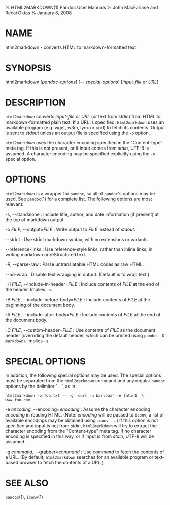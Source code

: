 % HTML2MARKDOWN(1) Pandoc User Manuals
% John MacFarlane and Recai Oktas
% January 8, 2008

# NAME

html2markdown - converts HTML to markdown-formatted text

# SYNOPSIS

html2markdown [*pandoc-options*] [\-- *special-options*] [*input-file* or
*URL*]

# DESCRIPTION

`html2markdown` converts *input-file* or *URL* (or text
from *stdin*) from HTML to markdown-formatted plain text.
If a URL is specified, `html2markdown` uses an available program
(e.g. wget, w3m, lynx or curl) to fetch its contents.  Output is sent
to *stdout* unless an output file is specified using the `-o`
option.

`html2markdown` uses the character encoding specified in the
"Content-type" meta tag.  If this is not present, or if input comes
from *stdin*, UTF-8 is assumed.  A character encoding may be specified
explicitly using the `-e` special option.

# OPTIONS

`html2markdown` is a wrapper for `pandoc`, so all of
`pandoc`'s options may be used.  See `pandoc`(1) for
a complete list.  The following options are most relevant:

-s, \--standalone
:   Include title, author, and date information (if present) at the
    top of markdown output.

-o *FILE*, \--output=*FILE*
:   Write output to *FILE* instead of *stdout*.

\--strict
:   Use strict markdown syntax, with no extensions or variants.

\--reference-links
:   Use reference-style links, rather than inline links, in writing markdown
    or reStructuredText.

-R, \--parse-raw
:   Parse untranslatable HTML codes as raw HTML.

\--no-wrap
:   Disable text wrapping in output.  (Default is to wrap text.)

-H *FILE*, \--include-in-header=*FILE*
:   Include contents of *FILE* at the end of the header.  Implies
    `-s`.

-B *FILE*, \--include-before-body=*FILE*
:   Include contents of *FILE* at the beginning of the document body.

-A *FILE*, \--include-after-body=*FILE*
:   Include contents of *FILE* at the end of the document body.

-C *FILE*, \--custom-header=*FILE*
:   Use contents of *FILE*
    as the document header (overriding the default header, which can be
    printed using `pandoc -D markdown`).  Implies `-s`.

# SPECIAL OPTIONS

In addition, the following special options may be used.  The special
options must be separated from the `html2markdown` command and any
regular `pandoc` options by the delimiter \``--`', as in

    html2markdown -o foo.txt -- -g 'curl -u bar:baz' -e latin1  \
    www.foo.com

-e *encoding*, \--encoding=*encoding* 
:   Assume the character encoding *encoding* in reading HTML.
    (Note: *encoding* will be passed to `iconv`; a list of
    available encodings may be obtained using `iconv -l`.)
    If this option is not specified and input is not from
    *stdin*, `html2markdown` will try to extract the character encoding
    from the "Content-type" meta tag.  If no character encoding is
    specified in this way, or if input is from *stdin*, UTF-8 will be
    assumed.

-g *command*, \--grabber=*command*
:   Use *command* to fetch the contents of a URL.  (By default,
    `html2markdown` searches for an available program or text-based
    browser to fetch the contents of a URL.)

# SEE ALSO

`pandoc`(1), `iconv`(1)
